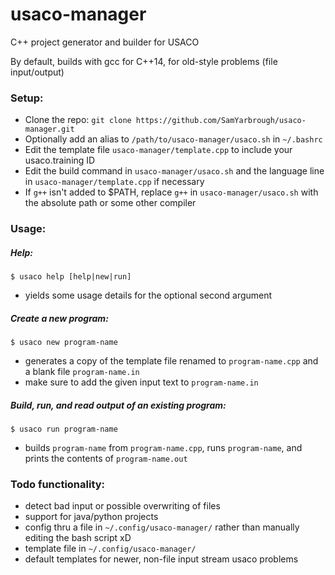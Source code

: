 # usaco-manager
C++ project generator and builder for USACO

By default, builds with gcc for C++14, for old-style problems (file input/output)

### Setup:
- Clone the repo: `git clone https://github.com/SamYarbrough/usaco-manager.git`
- Optionally add an alias to `/path/to/usaco-manager/usaco.sh` in `~/.bashrc`
- Edit the template file `usaco-manager/template.cpp` to include your usaco.training ID
- Edit the build command in `usaco-manager/usaco.sh` and the language line in `usaco-manager/template.cpp` if necessary
- If `g++` isn't added to $PATH, replace `g++` in `usaco-manager/usaco.sh` with the absolute path or some other compiler

### Usage:
##### Help:
`$ usaco help [help|new|run]`
- yields some usage details for the optional second argument

##### Create a new program:
`$ usaco new program-name`
- generates a copy of the template file renamed to `program-name.cpp` and a blank file `program-name.in`
- make sure to add the given input text to `program-name.in`

##### Build, run, and read output of an existing program:
`$ usaco run program-name`
- builds `program-name` from `program-name.cpp`, runs `program-name`, and prints the contents of `program-name.out`

### Todo functionality:
- detect bad input or possible overwriting of files
- support for java/python projects
- config thru a file in `~/.config/usaco-manager/` rather than manually editing the bash script xD
- template file in `~/.config/usaco-manager/`
- default templates for newer, non-file input stream usaco problems
